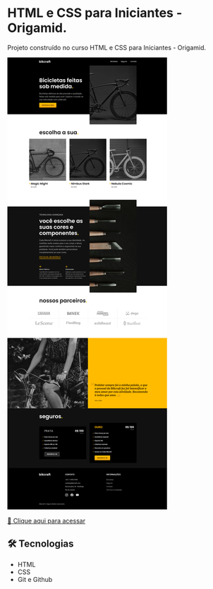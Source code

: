 # HTML e CSS para Iniciantes - Origamid.

Projeto construído no curso HTML e CSS para Iniciantes - Origamid.

![preview](./.github/preview.png)

[🔗 Clique aqui para acessar](https://malinsk1.github.io/bikcraft/)

## 🛠️ Tecnologias

- HTML
- CSS
- Git e Github
